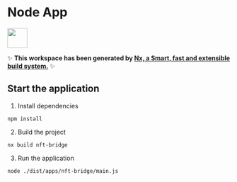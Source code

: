 # Node App

<a alt="Nx logo" href="https://nx.dev" target="_blank" rel="noreferrer"><img src="https://raw.githubusercontent.com/nrwl/nx/master/images/nx-logo.png" width="45"></a>

✨ **This workspace has been generated by [Nx, a Smart, fast and extensible build system.](https://nx.dev)** ✨

## Start the application

1. Install dependencies

```
npm install
```

2. Build the project

```
nx build nft-bridge
```

3. Run the application

```
node ./dist/apps/nft-bridge/main.js
```
